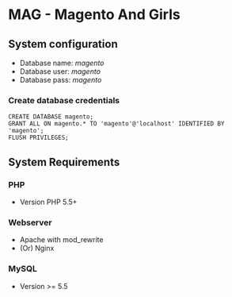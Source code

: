 MAG - Magento And Girls
=========================== 
## System configuration
- Database name: *magento*
- Database user: *magento*
- Database pass: *magento*

### Create database credentials
```
CREATE DATABASE magento;
GRANT ALL ON magento.* TO 'magento'@'localhost' IDENTIFIED BY 'magento';
FLUSH PRIVILEGES;
```

## System Requirements
### PHP
- Version PHP 5.5+
### Webserver 
- Apache with mod_rewrite
- (Or) Nginx
### MySQL 
- Version >= 5.5

